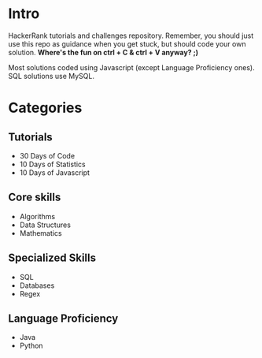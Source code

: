 # Intro
HackerRank tutorials and challenges repository.
Remember, you should just use this repo as guidance when you get stuck, but should code your own solution.
**Where's the fun on ctrl + C & ctrl + V anyway? ;)**

Most solutions coded using Javascript (except Language Proficiency ones).
SQL solutions use MySQL.

# Categories

## Tutorials
- 30 Days of Code
- 10 Days of Statistics
- 10 Days of Javascript

## Core skills
- Algorithms
- Data Structures
- Mathematics

## Specialized Skills
- SQL
- Databases
- Regex

## Language Proficiency
- Java
- Python

